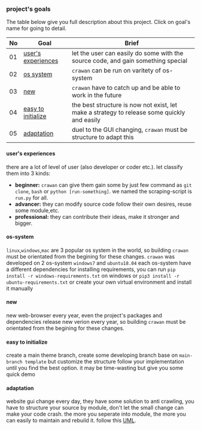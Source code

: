### project's goals

The table below give you full description about this project. Click on goal's name for going to detail.

|No|Goal|Brief|
|---|---|---|
|01|[user's experiences](#user's-experiences)|let the user can easily do some with the source code, and gain something special|
|02|[os system](#os-system)|`crawan` can be run on varitety of os-system|
|03|[new](#new)|`crawan` have to catch up and be able to work in the future|
|04|[easy to initialize](#easy-to-initialize)|the best structure is now not exist, let make a strategy to release some quickly and easily|
|05|[adaptation](#adaptation)|duel to the GUI changing, `crawan` must be structure to adapt this|

#### user's experiences
there are a lot of level of user (also developer or coder etc.). let classify them into 3 kinds:
- **beginner:** `crawan` can give them gain some by just few command as `git clone`, `bash` or `python [run-something]`. we named the scraping-script is `run.py` for all.
- **advancer:** they can modify source code follow their own desires, reuse some module,etc.
- **professional:** they can contribute their ideas, make it stronger and bigger.

#### os-system
`linux`,`windows`,`mac` are 3 popular os system in the world, so building `crawan` must be orientated from the begining for these changes.
`crawan` was developed on 2 os-system `windows7` and `ubuntu18.04` each os-system have a different dependencies for installing requirements, you can run `pip install -r windows-requirements.txt` on windows or `pip3 install -r ubuntu-requirements.txt` or create your own virtual environment and install it manually

#### new
new web-browser every year, even the project's packages and dependencies release new verion every year, so building `crawan` must be orientated from the begining for these changes.

#### easy to initialize
create a main theme branch, create some developing branch base on `main-branch template` but customize the structure follow your implementation until you find the best option. it may be time-wasting but give you some quick demo

#### adaptation
website gui change every day, they have some solution to anti crawling, you have to structure your source by module, don't let the small change can make your code crash. the more you seperate into module, the more you can easily to maintain and rebuild it. follow this [UML](). 
